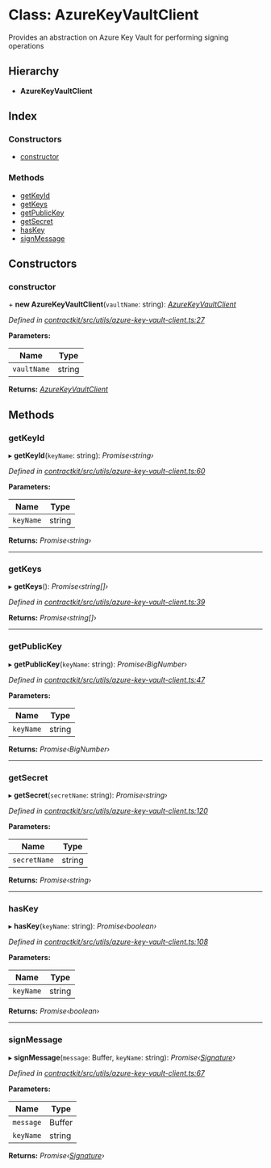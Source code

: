 # Class: AzureKeyVaultClient

Provides an abstraction on Azure Key Vault for performing signing operations

## Hierarchy

* **AzureKeyVaultClient**

## Index

### Constructors

* [constructor](_contractkit_src_utils_azure_key_vault_client_.azurekeyvaultclient.md#constructor)

### Methods

* [getKeyId](_contractkit_src_utils_azure_key_vault_client_.azurekeyvaultclient.md#getkeyid)
* [getKeys](_contractkit_src_utils_azure_key_vault_client_.azurekeyvaultclient.md#getkeys)
* [getPublicKey](_contractkit_src_utils_azure_key_vault_client_.azurekeyvaultclient.md#getpublickey)
* [getSecret](_contractkit_src_utils_azure_key_vault_client_.azurekeyvaultclient.md#getsecret)
* [hasKey](_contractkit_src_utils_azure_key_vault_client_.azurekeyvaultclient.md#haskey)
* [signMessage](_contractkit_src_utils_azure_key_vault_client_.azurekeyvaultclient.md#signmessage)

## Constructors

###  constructor

\+ **new AzureKeyVaultClient**(`vaultName`: string): *[AzureKeyVaultClient](_contractkit_src_utils_azure_key_vault_client_.azurekeyvaultclient.md)*

*Defined in [contractkit/src/utils/azure-key-vault-client.ts:27](https://github.com/celo-org/celo-monorepo/blob/master/packages/contractkit/src/utils/azure-key-vault-client.ts#L27)*

**Parameters:**

Name | Type |
------ | ------ |
`vaultName` | string |

**Returns:** *[AzureKeyVaultClient](_contractkit_src_utils_azure_key_vault_client_.azurekeyvaultclient.md)*

## Methods

###  getKeyId

▸ **getKeyId**(`keyName`: string): *Promise‹string›*

*Defined in [contractkit/src/utils/azure-key-vault-client.ts:60](https://github.com/celo-org/celo-monorepo/blob/master/packages/contractkit/src/utils/azure-key-vault-client.ts#L60)*

**Parameters:**

Name | Type |
------ | ------ |
`keyName` | string |

**Returns:** *Promise‹string›*

___

###  getKeys

▸ **getKeys**(): *Promise‹string[]›*

*Defined in [contractkit/src/utils/azure-key-vault-client.ts:39](https://github.com/celo-org/celo-monorepo/blob/master/packages/contractkit/src/utils/azure-key-vault-client.ts#L39)*

**Returns:** *Promise‹string[]›*

___

###  getPublicKey

▸ **getPublicKey**(`keyName`: string): *Promise‹BigNumber›*

*Defined in [contractkit/src/utils/azure-key-vault-client.ts:47](https://github.com/celo-org/celo-monorepo/blob/master/packages/contractkit/src/utils/azure-key-vault-client.ts#L47)*

**Parameters:**

Name | Type |
------ | ------ |
`keyName` | string |

**Returns:** *Promise‹BigNumber›*

___

###  getSecret

▸ **getSecret**(`secretName`: string): *Promise‹string›*

*Defined in [contractkit/src/utils/azure-key-vault-client.ts:120](https://github.com/celo-org/celo-monorepo/blob/master/packages/contractkit/src/utils/azure-key-vault-client.ts#L120)*

**Parameters:**

Name | Type |
------ | ------ |
`secretName` | string |

**Returns:** *Promise‹string›*

___

###  hasKey

▸ **hasKey**(`keyName`: string): *Promise‹boolean›*

*Defined in [contractkit/src/utils/azure-key-vault-client.ts:108](https://github.com/celo-org/celo-monorepo/blob/master/packages/contractkit/src/utils/azure-key-vault-client.ts#L108)*

**Parameters:**

Name | Type |
------ | ------ |
`keyName` | string |

**Returns:** *Promise‹boolean›*

___

###  signMessage

▸ **signMessage**(`message`: Buffer, `keyName`: string): *Promise‹[Signature](_contractkit_src_utils_signature_utils_.signature.md)›*

*Defined in [contractkit/src/utils/azure-key-vault-client.ts:67](https://github.com/celo-org/celo-monorepo/blob/master/packages/contractkit/src/utils/azure-key-vault-client.ts#L67)*

**Parameters:**

Name | Type |
------ | ------ |
`message` | Buffer |
`keyName` | string |

**Returns:** *Promise‹[Signature](_contractkit_src_utils_signature_utils_.signature.md)›*
